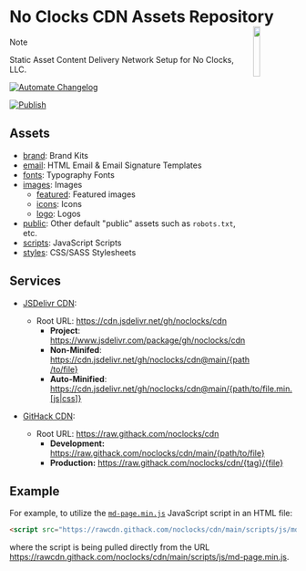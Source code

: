 # No Clocks CDN Assets Repository <img align="right" src="https://cdn.jsdelivr.net/gh/noclocks/cdn@main/images/logo/PNG/main-logo-white-transparent.png" height="15%" width="15%">

> [!NOTE]
> Static Asset Content Delivery Network Setup for No Clocks, LLC.

<!-- BADGES:Start -->

[![Automate Changelog](https://github.com/noclocks/cdn/actions/workflows/changelog.yml/badge.svg)](https://github.com/noclocks/cdn/actions/workflows/changelog.yml)

[![Publish](https://github.com/noclocks/cdn/actions/workflows/publish.yml/badge.svg)](https://github.com/noclocks/cdn/actions/workflows/publish.yml)

<!-- BADGES:End -->

## Assets

- [brand](./brand/): Brand Kits
- [email](./email/): HTML Email & Email Signature Templates
- [fonts](./fonts/): Typography Fonts
- [images](./images/): Images
  - [featured](./images/featured/): Featured images
  - [icons](./images/icons/): Icons
  - [logo](./images/logo/): Logos
- [public](./public/): Other default "public" assets such as `robots.txt`, etc.
- [scripts](./scripts/): JavaScript Scripts
- [styles](./styles/): CSS/SASS Stylesheets

## Services

- [JSDelivr CDN](https://www.jsdelivr.com/):
  - Root URL: <https://cdn.jsdelivr.net/gh/noclocks/cdn>
    - **Project**: <https://www.jsdelivr.com/package/gh/noclocks/cdn>
    - **Non-Minifed**: <https://cdn.jsdelivr.net/gh/noclocks/cdn@main/{path/to/file}>
    - **Auto-Minified**: <https://cdn.jsdelivr.net/gh/noclocks/cdn@main/{path/to/file.min.[js|css]}>

- [GitHack CDN](https://raw.githack.com/):
  - Root URL: <https://raw.githack.com/noclocks/cdn>
    - **Development:** <https://raw.githack.com/noclocks/cdn/main/{path/to/file}>
    - **Production:** <https://raw.githack.com/noclocks/cdn/{tag}/{file}>

## Example

For example, to utilize the [`md-page.min.js`](scripts/js/md-page.min.js) JavaScript script in an HTML file:

```html
<script src="https://rawcdn.githack.com/noclocks/cdn/main/scripts/js/md-page.min.js"></script><noscript>
```

where the script is being pulled directly from the URL <https://rawcdn.githack.com/noclocks/cdn/main/scripts/js/md-page.min.js>.
